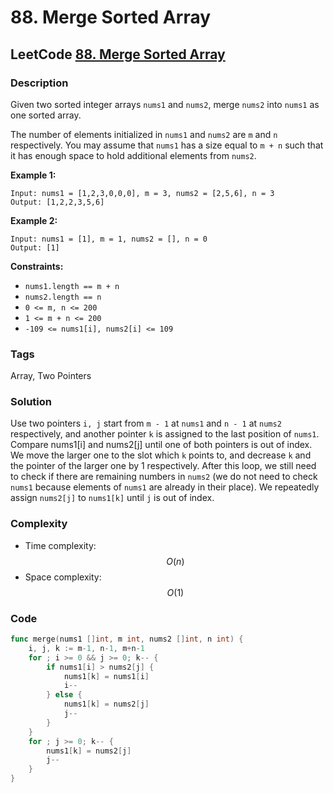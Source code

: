 # 88. Merge Sorted Array

## LeetCode [88. Merge Sorted Array](title)

### Description

Given two sorted integer arrays `nums1` and `nums2`, merge `nums2` into `nums1` as one sorted array.

The number of elements initialized in `nums1` and `nums2` are `m` and `n` respectively. You may assume that `nums1` has a size equal to `m + n` such that it has enough space to hold additional elements from `nums2`.

**Example 1:**

```text
Input: nums1 = [1,2,3,0,0,0], m = 3, nums2 = [2,5,6], n = 3
Output: [1,2,2,3,5,6]
```

**Example 2:**

```text
Input: nums1 = [1], m = 1, nums2 = [], n = 0
Output: [1]
```

**Constraints:**

* `nums1.length == m + n`
* `nums2.length == n`
* `0 <= m, n <= 200`
* `1 <= m + n <= 200`
* `-109 <= nums1[i], nums2[i] <= 109`

### Tags

Array, Two Pointers

### Solution

Use two pointers `i, j` start from `m - 1` at `nums1` and `n - 1` at `nums2` respectively, and another pointer `k` is assigned to the last position of `nums1`. Compare nums1\[i\] and nums2\[j\] until one of both pointers is out of index. We move the larger one to the slot which `k` points to, and decrease `k` and the pointer of the larger one by 1 respectively. After this loop, we still need to check if there are remaining numbers in `nums2` \(we do not need to check `nums1` because elements of `nums1` are already in their place\). We repeatedly assign `nums2[j]` to `nums1[k]` until `j` is out of index.

### Complexity

* Time complexity: $$O(n)$$
* Space complexity: $$O(1)$$

### Code

```go
func merge(nums1 []int, m int, nums2 []int, n int) {
	i, j, k := m-1, n-1, m+n-1
	for ; i >= 0 && j >= 0; k-- {
		if nums1[i] > nums2[j] {
			nums1[k] = nums1[i]
			i--
		} else {
			nums1[k] = nums2[j]
			j--
		}
	}
	for ; j >= 0; k-- {
		nums1[k] = nums2[j]
		j--
	}
}
```

